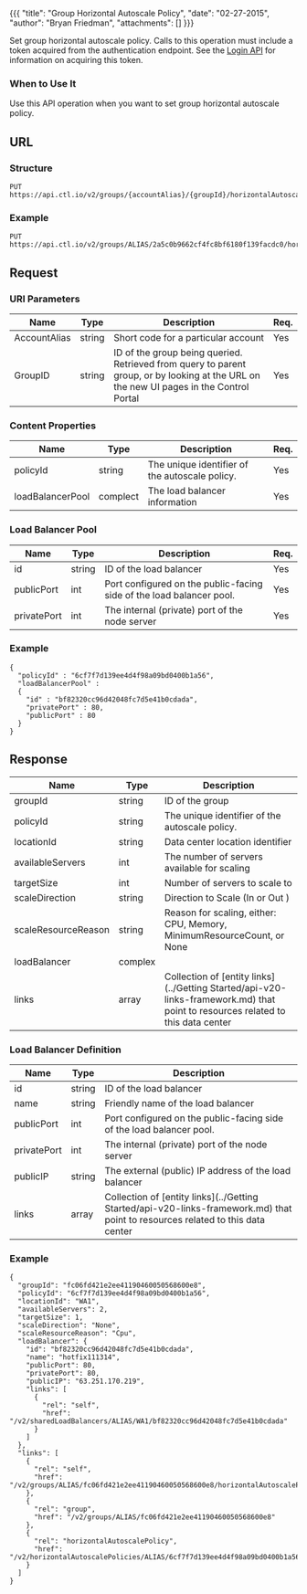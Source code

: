 {{{
  "title": "Group Horizontal Autoscale Policy",
  "date": "02-27-2015",
  "author": "Bryan Friedman",
  "attachments": []
}}}

Set group horizontal autoscale policy. Calls to this operation must include a token acquired from the authentication endpoint. See the [Login API](../Authentication/login.md) for information on acquiring this token.

### When to Use It

Use this API operation when you want to set group horizontal autoscale policy.

## URL

### Structure

    PUT https://api.ctl.io/v2/groups/{accountAlias}/{groupId}/horizontalAutoscalePolicy/

### Example

    PUT https://api.ctl.io/v2/groups/ALIAS/2a5c0b9662cf4fc8bf6180f139facdc0/horizontalAutoscalePolicy

## Request

### URI Parameters

| Name | Type | Description | Req. |
| --- | --- | --- | --- |
| AccountAlias | string | Short code for a particular account | Yes |
| GroupID | string | ID of the group being queried. Retrieved from query to parent group, or by looking at the URL on the new UI pages in the Control Portal | Yes |

### Content Properties
| Name | Type | Description | Req. |
| --- | --- | --- | --- |
| policyId | string | The unique identifier of the autoscale policy. | Yes |
| loadBalancerPool | complect | The load balancer information | Yes |

### Load Balancer Pool
| Name | Type | Description | Req. |
| --- | --- | --- | --- |
| id | string | ID of the load balancer | Yes|
| publicPort | int | Port configured on the public-facing side of the load balancer pool. | Yes |
| privatePort| int | The internal (private) port of the node server | Yes |

### Example
```
{
  "policyId" : "6cf7f7d139ee4d4f98a09bd0400b1a56",
  "loadBalancerPool" :  
  {
    "id" : "bf82320cc96d42048fc7d5e41b0cdada",
    "privatePort" : 80,
    "publicPort" : 80
  }
}
```

## Response
| Name | Type | Description |
| --- | --- | --- |
| groupId | string | ID of the group |
| policyId | string | The unique identifier of the autoscale policy. |
| locationId | string | Data center location identifier |
| availableServers | int | The number of servers available for scaling |
| targetSize | int | Number of servers to scale to |
| scaleDirection | string | Direction to Scale (In or Out ) |
| scaleResourceReason | string | Reason for scaling, either: CPU, Memory, MinimumResourceCount, or None |
| loadBalancer | complex | |
| links | array | Collection of [entity links](../Getting Started/api-v20-links-framework.md) that point to resources related to this data center |

### Load Balancer Definition
| Name | Type | Description |
| --- | --- | --- |
| id | string | ID of the load balancer |
| name | string | Friendly name of the load balancer |
| publicPort | int | Port configured on the public-facing side of the load balancer pool. |
| privatePort| int | The internal (private) port of the node server |
| publicIP | string | The external (public) IP address of the load balancer |
| links | array | Collection of [entity links](../Getting Started/api-v20-links-framework.md) that point to resources related to this data center |

### Example
```
{
  "groupId": "fc06fd421e2ee41190460050568600e8",
  "policyId": "6cf7f7d139ee4d4f98a09bd0400b1a56",
  "locationId": "WA1",
  "availableServers": 2,
  "targetSize": 1,
  "scaleDirection": "None",
  "scaleResourceReason": "Cpu",
  "loadBalancer": {
    "id": "bf82320cc96d42048fc7d5e41b0cdada",
    "name": "hotfix111314",
    "publicPort": 80,
    "privatePort": 80,
    "publicIP": "63.251.170.219",
    "links": [
      {
        "rel": "self",
        "href": "/v2/sharedLoadBalancers/ALIAS/WA1/bf82320cc96d42048fc7d5e41b0cdada"
      }
    ]
  },
  "links": [
    {
      "rel": "self",
      "href": "/v2/groups/ALIAS/fc06fd421e2ee41190460050568600e8/horizontalAutoscalePolicy"
    },
    {
      "rel": "group",
      "href": "/v2/groups/ALIAS/fc06fd421e2ee41190460050568600e8"
    },
    {
      "rel": "horizontalAutoscalePolicy",
      "href": "/v2/horizontalAutoscalePolicies/ALIAS/6cf7f7d139ee4d4f98a09bd0400b1a56"
    }
  ]
}
```
